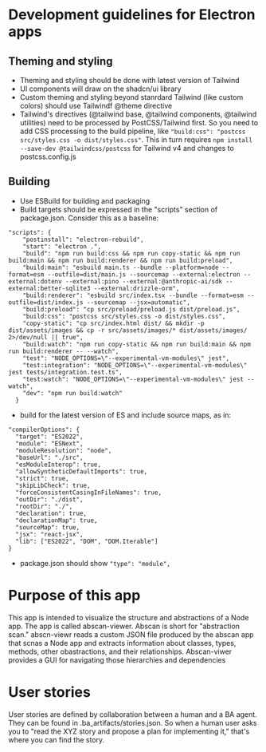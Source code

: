 # Development guidelines for Electron apps
## Theming and styling
- Theming and styling should be done with latest version of Tailwind
- UI components will draw on the shadcn/ui library
- Custom theming and styling beyond stanrdard Tailwind (like custom colors) should use Tailwindf @theme directive
- Tailwind's directives (@tailwind base, @tailwind components, @tailwind utilities) need to be processed by PostCSS/Tailwind first. So you need to add CSS processing to the build pipeline, like `"build:css": "postcss src/styles.css -o dist/styles.css"`. This in turn requires `npm install --save-dev @tailwindcss/postcss` for Tailwind v4 and changes to postcss.config.js

## Building
- Use ESBuild for building and packaging
- Build targets should be expressed in the "scripts" section of package.json. Consider this as a baseline:

```
"scripts": {
    "postinstall": "electron-rebuild",
    "start": "electron .",
    "build": "npm run build:css && npm run copy-static && npm run build:main && npm run build:renderer && npm run build:preload",
    "build:main": "esbuild main.ts --bundle --platform=node --format=esm --outfile=dist/main.js --sourcemap --external:electron --external:dotenv --external:pino --external:@anthropic-ai/sdk --external:better-sqlite3 --external:drizzle-orm",
    "build:renderer": "esbuild src/index.tsx --bundle --format=esm --outfile=dist/index.js --sourcemap --jsx=automatic",
    "build:preload": "cp src/preload/preload.js dist/preload.js",
    "build:css": "postcss src/styles.css -o dist/styles.css",
    "copy-static": "cp src/index.html dist/ && mkdir -p dist/assets/images && cp -r src/assets/images/* dist/assets/images/ 2>/dev/null || true",
    "build:watch": "npm run copy-static && npm run build:main && npm run build:renderer -- --watch",
    "test": "NODE_OPTIONS=\"--experimental-vm-modules\" jest",
    "test:integration": "NODE_OPTIONS=\"--experimental-vm-modules\" jest tests/integration.test.ts",
    "test:watch": "NODE_OPTIONS=\"--experimental-vm-modules\" jest --watch",
    "dev": "npm run build:watch"
  }
  ```

  - build for the latest version of ES and include source maps, as in:

  ```
"compilerOptions": {
    "target": "ES2022",
    "module": "ESNext",
    "moduleResolution": "node",
    "baseUrl": "./src",
    "esModuleInterop": true,
    "allowSyntheticDefaultImports": true,
    "strict": true,
    "skipLibCheck": true,
    "forceConsistentCasingInFileNames": true,
    "outDir": "./dist",
    "rootDir": "./",
    "declaration": true,
    "declarationMap": true,
    "sourceMap": true,
    "jsx": "react-jsx",
    "lib": ["ES2022", "DOM", "DOM.Iterable"]
  }
  ```

  - package.json should show `"type": "module",`

# Purpose of this app
This app is intended to visualize the structure and abstractions of a Node app. The app is called abscan-viewer. Abscan is short for "abstraction scan." abscn-viewr reads a custom JSON file produced by the abscan app that scnas a Node app and extracts information about classes, types, methods, other obastractions, and their relationships. Abscan-viwer provides a GUI for navigating those hierarchies and dependencies

# User stories
User stories are defined by collaboration between a human and a BA agent. They can be found in .ba_artifacts/stories.json. So when a human user asks you to "read the XYZ story and propose a plan for implementing it," that's where you can find the story.